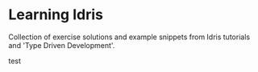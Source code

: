 # Learning Idris

Collection of exercise solutions and example snippets from Idris tutorials and 'Type Driven Development'.

test
